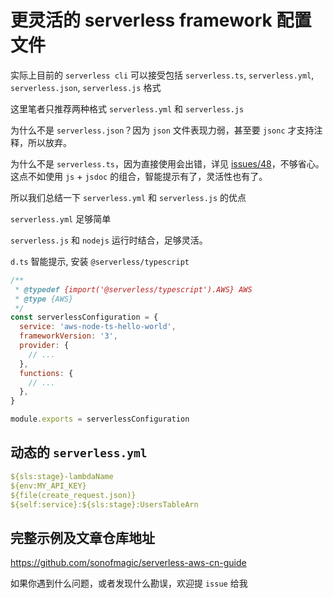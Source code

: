 # 更灵活的 serverless framework 配置文件

实际上目前的 `serverless cli` 可以接受包括 `serverless.ts`, `serverless.yml`, `serverless.json`, `serverless.js` 格式

这里笔者只推荐两种格式 `serverless.yml` 和 `serverless.js`

为什么不是 `serverless.json`？因为 `json` 文件表现力弱，甚至要 `jsonc` 才支持注释，所以放弃。

为什么不是 `serverless.ts`，因为直接使用会出错，详见 [issues/48](https://github.com/serverless/typescript/issues/48)，不够省心。这点不如使用 `js` + `jsdoc` 的组合，智能提示有了，灵活性也有了。

所以我们总结一下 `serverless.yml` 和 `serverless.js` 的优点

`serverless.yml` 足够简单

`serverless.js` 和 `nodejs` 运行时结合，足够灵活。

`d.ts` 智能提示, 安装 `@serverless/typescript`

```js
/**
 * @typedef {import('@serverless/typescript').AWS} AWS
 * @type {AWS}
 */
const serverlessConfiguration = {
  service: 'aws-node-ts-hello-world',
  frameworkVersion: '3',
  provider: {
    // ...
  },
  functions: {
    // ...
  },
}

module.exports = serverlessConfiguration
```

## 动态的 `serverless.yml`

```yml
${sls:stage}-lambdaName
${env:MY_API_KEY}
${file(create_request.json)}
${self:service}:${sls:stage}:UsersTableArn
```

## 完整示例及文章仓库地址

<https://github.com/sonofmagic/serverless-aws-cn-guide>

如果你遇到什么问题，或者发现什么勘误，欢迎提 `issue` 给我
